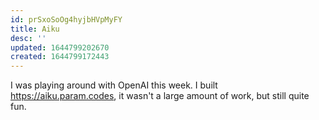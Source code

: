```yaml
---
id: prSxoSoOg4hyjbHVpMyFY
title: Aiku
desc: ''
updated: 1644799202670
created: 1644799172443
---
```


I was playing around with OpenAI this week. I built https://aiku.param.codes, it wasn't a large amount of work, but still quite fun.
